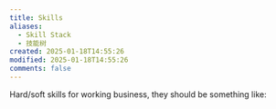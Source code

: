 ```yaml
---
title: Skills
aliases:
  - Skill Stack
  - 技能树
created: 2025-01-18T14:55:26
modified: 2025-01-18T14:55:26
comments: false
---
```


Hard/soft skills for working business, they should be something like:
